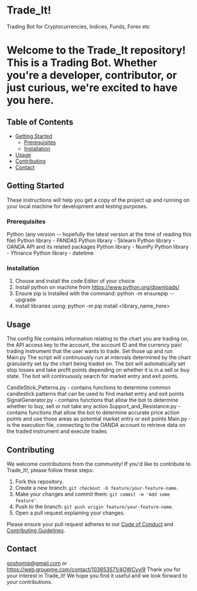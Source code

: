 # Trade_It!
Trading Bot for Cryptocurrencies, Indices, Funds, Forex etc 
# Welcome to the Trade_It repository! This is a Trading Bot. Whether you're a developer, contributor, or just curious, we're excited to have you here.

## Table of Contents

- [Getting Started](#getting-started)
  - [Prerequisites](#prerequisites)
  - [Installation](#installation)
- [Usage](#usage)
- [Contributing](#contributing)
- [Contact](#contact)

## Getting Started

These instructions will help you get a copy of the project up and running on your local machine for development and testing purposes.

### Prerequisites

Python (any version -- hopefully the latest version at the time of reading this file)
Python library - PANDAS
Python library - Sklearn
Python library - OANDA API and its related packages
Python library - NumPy
Python library - Yfinance
Python library - datetime
### Installation

1. Choose and install the code Editor of your choice
2. Install python on machine from https://www.python.org/downloads/
3. Ensure pip is installed with the command: python -m ensurepip --upgrade
4. Install libraries using: python -m pip install <library_name_here>

## Usage

The config file contains information relating to the chart you are trading on, the API access key to the account, the account ID and the currency pair/ trading instrument that the user wants to trade.
Set those up and run Main.py 
The script will continuously run at intervals determined by the chart granularity set by the chart being traded on.
The bot will automatically set stop losses and take profit points depending on whether it is in a sell or buy state.
The bot will continuously search for market entry and exit points.

CandleStick_Patterns.py - contains functions to determine common candlestick patterns that can be used to find market entry and exit points
SignalGenerator.py - contains functions that allow the bot to determine whether to buy, sell or not take any action
Support_and_Resistance.py - contains functions that allow the bot to determine  accurate price action points and use those areas as potential market entry or exit points
Main.py - is the execution file, connecting to the OANDA account to retrieve data on the traded instrument and execute trades

## Contributing

We welcome contributions from the community! If you'd like to contribute to Trade_It!, please follow these steps:

1. Fork this repository.
2. Create a new branch: `git checkout -b feature/your-feature-name`.
3. Make your changes and commit them: `git commit -m 'Add some feature'`.
4. Push to the branch: `git push origin feature/your-feature-name`.
5. Open a pull request explaining your changes.

Please ensure your pull request adheres to our [Code of Conduct](CODE_OF_CONDUCT.md) and [Contributing Guidelines](CONTRIBUTING.md).

## Contact
goshomip@gmail.com or 
https://web.groupme.com/contact/103653571/4OWCyvi9
Thank you for your interest in Trade_It! We hope you find it useful and we look forward to your contributions.
